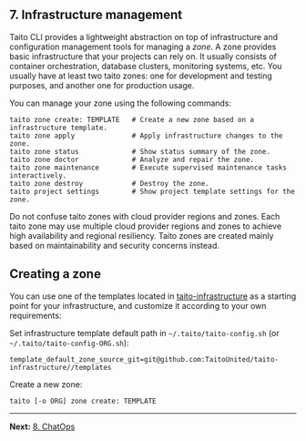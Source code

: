 ## 7. Infrastructure management

Taito CLI provides a lightweight abstraction on top of infrastructure and configuration management tools for managing a _zone_. A zone provides basic infrastructure that your projects can rely on. It usually consists of container orchestration, database clusters, monitoring systems, etc. You usually have at least two taito zones: one for development and testing purposes, and another one for production usage.

You can manage your zone using the following commands:

    taito zone create: TEMPLATE   # Create a new zone based on a infrastructure template.
    taito zone apply              # Apply infrastructure changes to the zone.
    taito zone status             # Show status summary of the zone.
    taito zone doctor             # Analyze and repair the zone.
    taito zone maintenance        # Execute supervised maintenance tasks interactively.
    taito zone destroy            # Destroy the zone.
    taito project settings        # Show project template settings for the zone.

Do not confuse taito zones with cloud provider regions and zones. Each taito zone may use multiple cloud provider regions and zones to achieve high availability and regional resiliency. Taito zones are created mainly based on maintainability and security concerns instead.

## Creating a zone

You can use one of the templates located in [taito-infrastructure](https://github.com/TaitoUnited/taito-infrastructure/README) as a starting point for your infrastructure, and customize it according to your own requirements:

Set infrastructure template default path in `~/.taito/taito-config.sh` (or `~/.taito/taito-config-ORG.sh`):

```shell
template_default_zone_source_git=git@github.com:TaitoUnited/taito-infrastructure//templates
```

Create a new zone:

```shell
taito [-o ORG] zone create: TEMPLATE
```

---

**Next:** [8. ChatOps](08-chatops)

